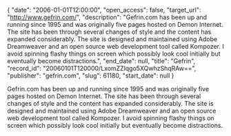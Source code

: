 {
  "date": "2006-01-01T12:00:00", 
  "open_access": false, 
  "target_url": "http://www.gefrin.com/", 
  "description": "Gefrin.com has been up and running since 1995 and was originally five pages hosted on Demon Internet. The site has been through several changes of style and the content has expanded considerably. The site is designed and maintained using Adobe Dreamweaver and an open source web development tool called Kompozer. I avoid spinning flashy things on screen which possibly look cool initially but eventually become distractions.", 
  "end_date": null, 
  "title": "Gefrin", 
  "record_id": "20060101T120000/LxomZZlqgo5XQwhzShqRAw==", 
  "publisher": "gefrin.com", 
  "slug": 61180, 
  "start_date": null
}

Gefrin.com has been up and running since 1995 and was originally five pages hosted on Demon Internet. The site has been through several changes of style and the content has expanded considerably. The site is designed and maintained using Adobe Dreamweaver and an open source web development tool called Kompozer. I avoid spinning flashy things on screen which possibly look cool initially but eventually become distractions.